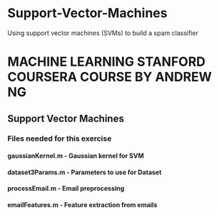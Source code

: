 # Support-Vector-Machines
 Using support vector machines (SVMs) to build a spam classifier

# MACHINE LEARNING STANFORD COURSERA COURSE BY ANDREW NG
## Support Vector Machines

### Files needed for this exercise


#### gaussianKernel.m - Gaussian kernel for SVM
#### dataset3Params.m - Parameters to use for Dataset 

#### processEmail.m - Email preprocessing
#### emailFeatures.m - Feature extraction from emails


